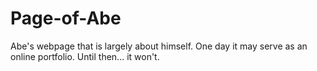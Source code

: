# Page-of-Abe
Abe's webpage that is largely about himself. One day it may serve as an online portfolio. Until then... it won't.
